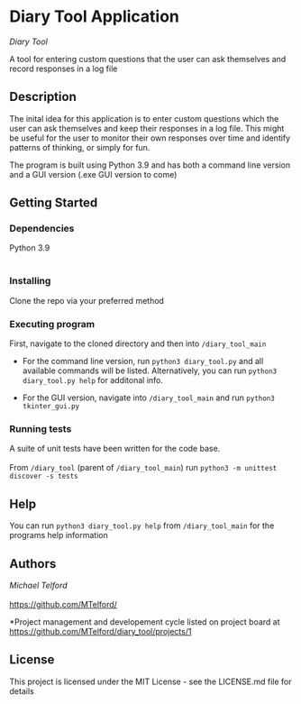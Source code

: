 # Diary Tool Application

_Diary Tool_

A tool for entering custom questions that the user can ask themselves and record responses in a log file

## Description

The inital idea for this application is to enter custom questions which the user can ask themselves and keep their responses in a log file.
This might be useful for the user to monitor their own responses over time and identify patterns of thinking, or simply for fun.

The program is built using Python 3.9 and has both a command line version and a GUI version (.exe GUI version to come)

## Getting Started

### Dependencies

Python 3.9 <br></br>


### Installing

Clone the repo via your preferred method

### Executing program

First, navigate to the cloned directory and then into ```/diary_tool_main```

* For the command line version, run ```python3 diary_tool.py``` and all available commands will be listed. Alternatively, you can run ```python3 diary_tool.py help``` for additonal info.

* For the GUI version, navigate into ```/diary_tool_main``` and run ``` python3 tkinter_gui.py ```

### Running tests

A suite of unit tests have been written for the code base. <br></br>
From ```/diary_tool``` (parent of ```/diary_tool_main```) run ``` python3 -m unittest discover -s tests ```

## Help

You can run ```python3 diary_tool.py help``` from ```/diary_tool_main``` for the programs help information 

## Authors

_Michael Telford_ <br></br>
https://github.com/MTelford/

*Project management and developement cycle listed on project board at https://github.com/MTelford/diary_tool/projects/1

## License

This project is licensed under the MIT License - see the LICENSE.md file for details

